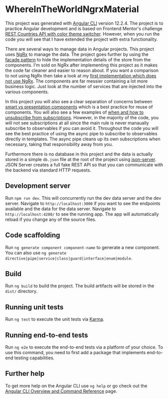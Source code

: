 # WhereInTheWorldNgrxMaterial

This project was generated with [Angular CLI](https://github.com/angular/angular-cli) version 12.2.4. The project is to practice Angular development and is based on Frontend Mentor's challenge [REST Countries API with color theme switcher](https://www.frontendmentor.io/challenges/rest-countries-api-with-color-theme-switcher-5cacc469fec04111f7b848ca). However, when you run the code you will see that I have extended the project with extra functionality.

There are several ways to manage data in Angular projects. This project uses [NgRx](https://ngrx.io/) to manage the data. The project goes further by using the [facade pattern](https://auth0.com/blog/ngrx-facades-pros-and-cons/) to hide the implementation details of the store from the components. I'm sold on NgRx after implementing this project as it makes the code far cleaner and easier to reason about. If you want a comparison to not using NgRx then take a look at my [first implementation which does not use NgRx](https://github.com/covuworie/where-in-the-world). The components are far messier containing a lot more business logic. Just look at the number of services that are injected into the various components. 

In this project you will also see a clear separation of concerns between [smart vs presentation components](https://blog.angular-university.io/angular-2-smart-components-vs-presentation-components-whats-the-difference-when-to-use-each-and-why/) which is a best practice for reuse of components. You will also see a few examples of [when and how to unsubscribe from subscriptions](https://blog.briebug.com/blog/when-should-i-unsubscribe-my-subscriptions-in-angular). However, in the majority of the code, you will not see subscriptions at all since the main rule is never manaually subscribe to observables if you can avoid it. Throughout the code you will see the best practice of using the async pipe to subscribe to observables directly in templates. The async pipe cleans up its own subscriptions when necessary, taking that responsibility away from you.

Furthermore there is no database in this project and the data is actually stored in a simple `db.json` file at the root of the project using [json-server](https://www.npmjs.com/package/json-server). JSON Server creates a full fake REST API so that you can communicate with the backend via standard HTTP requests.
## Development server

Run `npm run dev`. This will concurrently run the dev data server and the dev server. Navigate to `http://localhost:3000` if you want to see the endpoints available and the data for the data server.
Navigate to `http://localhost:4200/` to see the running app. The app will automatically reload if you change any of the source files.

## Code scaffolding

Run `ng generate component component-name` to generate a new component. You can also use `ng generate directive|pipe|service|class|guard|interface|enum|module`.

## Build

Run `ng build` to build the project. The build artifacts will be stored in the `dist/` directory.

## Running unit tests

Run `ng test` to execute the unit tests via [Karma](https://karma-runner.github.io).

## Running end-to-end tests

Run `ng e2e` to execute the end-to-end tests via a platform of your choice. To use this command, you need to first add a package that implements end-to-end testing capabilities.

## Further help

To get more help on the Angular CLI use `ng help` or go check out the [Angular CLI Overview and Command Reference](https://angular.io/cli) page.
